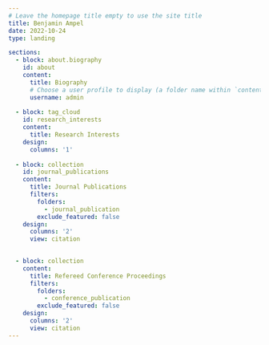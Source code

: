 ```yaml
---
# Leave the homepage title empty to use the site title
title: Benjamin Ampel
date: 2022-10-24
type: landing

sections:
  - block: about.biography
    id: about
    content:
      title: Biography
      # Choose a user profile to display (a folder name within `content/authors/`)
      username: admin
  
  - block: tag_cloud
    id: research_interests
    content:
      title: Research Interests
    design:
      columns: '1'
  
  - block: collection
    id: journal_publications
    content:
      title: Journal Publications
      filters:
        folders:
          - journal_publication
        exclude_featured: false
    design:
      columns: '2'
      view: citation

    
  - block: collection
    content:
      title: Refereed Conference Proceedings
      filters:
        folders:
          - conference_publication
        exclude_featured: false
    design:
      columns: '2'
      view: citation
---
```

